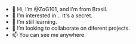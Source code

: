 - 👋 Hi, I’m @ZoG101, and i'm from Brasil.
- 👀 I’m interested in... It's a secret.
- 🌱 I’m still learning.
- 💞️ I’m looking to collaborate on diferent projects.
- 📫 You can see me anywhere.
